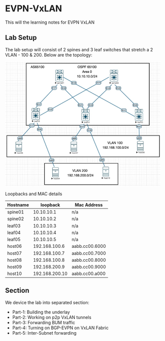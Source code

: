 # EVPN-VxLAN

This will the learning notes for EVPN VxLAN

## Lab Setup

The lab setup will consist of 2 spines and 3 leaf switches that stretch a 2 VLAN - 100 & 200. Below are the topology:

![Topology](https://github.com/meorkamalmeorsulaiman/evpn-vxlan/blob/main/images/topology.jpg)

Loopbacks and MAC details

| Hostname | loopback       | Mac Address    |
|----------|----------------|----------------|
| spine01  | 10.10.10.1     | n/a            |
| spine02  | 10.10.10.2     | n/a            |
| leaf03   | 10.10.10.3     | n/a            |
| leaf04   | 10.10.10.4     | n/a            |
| leaf05   | 10.10.10.5     | n/a            |
| host06   | 192.168.100.6  | aabb.cc00.6000 |
| host07   | 192.168.100.7  | aabb.cc00.7000 |
| host08   | 192.168.100.8  | aabb.cc00.8000 |
| host09   | 192.168.200.9  | aabb.cc00.9000 |
| host10   | 192.168.200.10 | aabb.cc00.a000 |

## Section

We device the lab into separated section:
- Part-1: Building the underlay
- Part-2: Working on p2p VxLAN tunnels
- Part-3: Forwarding BUM traffic
- Part-4: Turning on BGP-EVPN on VxLAN Fabric
- Part-5: Inter-Subnet forwarding
